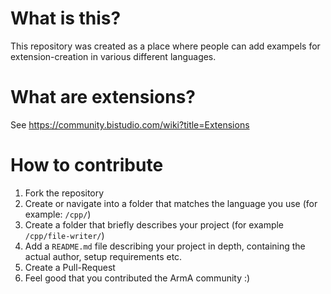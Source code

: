 # What is this?
This repository was created as a place where people can add exampels for extension-creation in various different languages.

# What are extensions?
See https://community.bistudio.com/wiki?title=Extensions

# How to contribute
1. Fork the repository
2. Create or navigate into a folder that matches the language you use (for example: `/cpp/`)
3. Create a folder that briefly describes your project (for example `/cpp/file-writer/`)
4. Add a `README.md` file describing your project in depth, containing the actual author, setup requirements etc.
5. Create a Pull-Request
6. Feel good that you contributed the ArmA community :)
